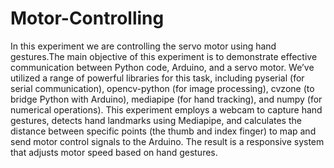 # Motor-Controlling
In this experiment we are controlling the servo motor using hand gestures.The main objective of this experiment is to demonstrate effective communication between Python code, Arduino, and a servo motor. We’ve utilized a range of powerful libraries for this task, including pyserial (for serial communication), opencv-python (for image processing), cvzone (to bridge Python with Arduino), mediapipe (for hand tracking), and numpy (for numerical operations).
This experiment employs a webcam to capture hand gestures, detects hand landmarks using Mediapipe, and calculates the distance between specific points (the thumb and index finger) to map and send motor control signals to the Arduino. The result is a responsive system that adjusts motor speed based on hand gestures.
